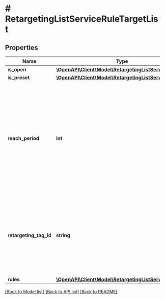 # # RetargetingListServiceRuleTargetList

## Properties

Name | Type | Description | Notes
------------ | ------------- | ------------- | -------------
**is_open** | [**\OpenAPI\Client\Model\RetargetingListServiceIsOpen**](RetargetingListServiceIsOpen.md) |  | [optional]
**is_preset** | [**\OpenAPI\Client\Model\RetargetingListServiceIsPreset**](RetargetingListServiceIsPreset.md) |  | [optional]
**reach_period** | **int** | &lt;div lang&#x3D;\&quot;ja\&quot;&gt; リーチの蓄積期間（1日～540日）です。&lt;br&gt; このフィールドは、ADD時に必須となり、SET時に省略可能となります。 &lt;/div&gt; &lt;div lang&#x3D;\&quot;en\&quot;&gt; Cookies validation period. (1 - 540 days) &lt;br&gt; This field is required in ADD operation, and is optional in SET operation. &lt;/div&gt; | [optional]
**retargeting_tag_id** | **string** | &lt;div lang&#x3D;\&quot;ja\&quot;&gt; リターゲティングタグIDです。&lt;br&gt; このフィールドは、ADD時に必須となります。 &lt;/div&gt; &lt;div lang&#x3D;\&quot;en\&quot;&gt; ID of Retargeting Tag. &lt;br&gt; This field is required in ADD operation. &lt;/div&gt; | [optional]
**rules** | [**\OpenAPI\Client\Model\RetargetingListServiceRule[]**](RetargetingListServiceRule.md) |  | [optional]

[[Back to Model list]](../../README.md#models) [[Back to API list]](../../README.md#endpoints) [[Back to README]](../../README.md)
